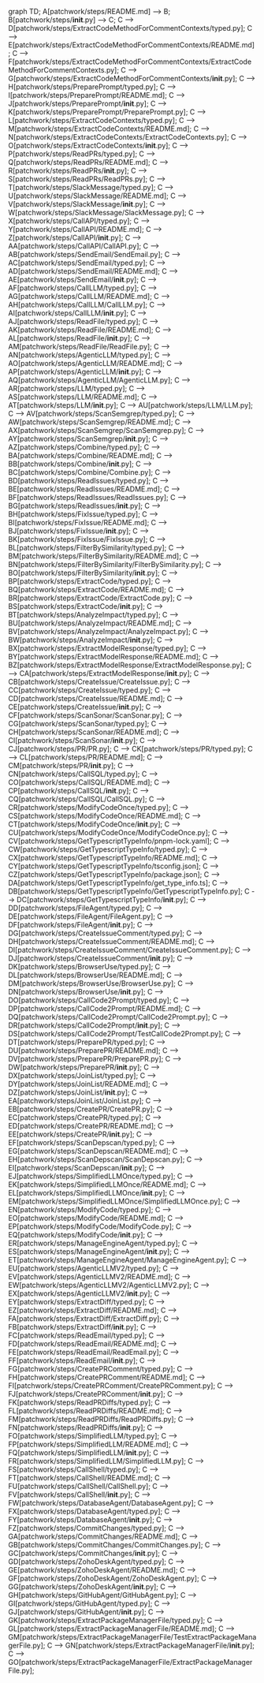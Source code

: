 graph TD;
  A[patchwork/steps/README.md] --> B;
  B[patchwork/steps/__init__.py] --> C;
  C --> D[patchwork/steps/ExtractCodeMethodForCommentContexts/typed.py];
  C --> E[patchwork/steps/ExtractCodeMethodForCommentContexts/README.md];
  C --> F[patchwork/steps/ExtractCodeMethodForCommentContexts/ExtractCodeMethodForCommentContexts.py];
  C --> G[patchwork/steps/ExtractCodeMethodForCommentContexts/__init__.py];
  C --> H[patchwork/steps/PreparePrompt/typed.py];
  C --> I[patchwork/steps/PreparePrompt/README.md];
  C --> J[patchwork/steps/PreparePrompt/__init__.py];
  C --> K[patchwork/steps/PreparePrompt/PreparePrompt.py];
  C --> L[patchwork/steps/ExtractCodeContexts/typed.py];
  C --> M[patchwork/steps/ExtractCodeContexts/README.md];
  C --> N[patchwork/steps/ExtractCodeContexts/ExtractCodeContexts.py];
  C --> O[patchwork/steps/ExtractCodeContexts/__init__.py];
  C --> P[patchwork/steps/ReadPRs/typed.py];
  C --> Q[patchwork/steps/ReadPRs/README.md];
  C --> R[patchwork/steps/ReadPRs/__init__.py];
  C --> S[patchwork/steps/ReadPRs/ReadPRs.py];
  C --> T[patchwork/steps/SlackMessage/typed.py];
  C --> U[patchwork/steps/SlackMessage/README.md];
  C --> V[patchwork/steps/SlackMessage/__init__.py];
  C --> W[patchwork/steps/SlackMessage/SlackMessage.py];
  C --> X[patchwork/steps/CallAPI/typed.py];
  C --> Y[patchwork/steps/CallAPI/README.md];
  C --> Z[patchwork/steps/CallAPI/__init__.py];
  C --> AA[patchwork/steps/CallAPI/CallAPI.py];
  C --> AB[patchwork/steps/SendEmail/SendEmail.py];
  C --> AC[patchwork/steps/SendEmail/typed.py];
  C --> AD[patchwork/steps/SendEmail/README.md];
  C --> AE[patchwork/steps/SendEmail/__init__.py];
  C --> AF[patchwork/steps/CallLLM/typed.py];
  C --> AG[patchwork/steps/CallLLM/README.md];
  C --> AH[patchwork/steps/CallLLM/CallLLM.py];
  C --> AI[patchwork/steps/CallLLM/__init__.py];
  C --> AJ[patchwork/steps/ReadFile/typed.py];
  C --> AK[patchwork/steps/ReadFile/README.md];
  C --> AL[patchwork/steps/ReadFile/__init__.py];
  C --> AM[patchwork/steps/ReadFile/ReadFile.py];
  C --> AN[patchwork/steps/AgenticLLM/typed.py];
  C --> AO[patchwork/steps/AgenticLLM/README.md];
  C --> AP[patchwork/steps/AgenticLLM/__init__.py];
  C --> AQ[patchwork/steps/AgenticLLM/AgenticLLM.py];
  C --> AR[patchwork/steps/LLM/typed.py];
  C --> AS[patchwork/steps/LLM/README.md];
  C --> AT[patchwork/steps/LLM/__init__.py];
  C --> AU[patchwork/steps/LLM/LLM.py];
  C --> AV[patchwork/steps/ScanSemgrep/typed.py];
  C --> AW[patchwork/steps/ScanSemgrep/README.md];
  C --> AX[patchwork/steps/ScanSemgrep/ScanSemgrep.py];
  C --> AY[patchwork/steps/ScanSemgrep/__init__.py];
  C --> AZ[patchwork/steps/Combine/typed.py];
  C --> BA[patchwork/steps/Combine/README.md];
  C --> BB[patchwork/steps/Combine/__init__.py];
  C --> BC[patchwork/steps/Combine/Combine.py];
  C --> BD[patchwork/steps/ReadIssues/typed.py];
  C --> BE[patchwork/steps/ReadIssues/README.md];
  C --> BF[patchwork/steps/ReadIssues/ReadIssues.py];
  C --> BG[patchwork/steps/ReadIssues/__init__.py];
  C --> BH[patchwork/steps/FixIssue/typed.py];
  C --> BI[patchwork/steps/FixIssue/README.md];
  C --> BJ[patchwork/steps/FixIssue/__init__.py];
  C --> BK[patchwork/steps/FixIssue/FixIssue.py];
  C --> BL[patchwork/steps/FilterBySimilarity/typed.py];
  C --> BM[patchwork/steps/FilterBySimilarity/README.md];
  C --> BN[patchwork/steps/FilterBySimilarity/FilterBySimilarity.py];
  C --> BO[patchwork/steps/FilterBySimilarity/__init__.py];
  C --> BP[patchwork/steps/ExtractCode/typed.py];
  C --> BQ[patchwork/steps/ExtractCode/README.md];
  C --> BR[patchwork/steps/ExtractCode/ExtractCode.py];
  C --> BS[patchwork/steps/ExtractCode/__init__.py];
  C --> BT[patchwork/steps/AnalyzeImpact/typed.py];
  C --> BU[patchwork/steps/AnalyzeImpact/README.md];
  C --> BV[patchwork/steps/AnalyzeImpact/AnalyzeImpact.py];
  C --> BW[patchwork/steps/AnalyzeImpact/__init__.py];
  C --> BX[patchwork/steps/ExtractModelResponse/typed.py];
  C --> BY[patchwork/steps/ExtractModelResponse/README.md];
  C --> BZ[patchwork/steps/ExtractModelResponse/ExtractModelResponse.py];
  C --> CA[patchwork/steps/ExtractModelResponse/__init__.py];
  C --> CB[patchwork/steps/CreateIssue/CreateIssue.py];
  C --> CC[patchwork/steps/CreateIssue/typed.py];
  C --> CD[patchwork/steps/CreateIssue/README.md];
  C --> CE[patchwork/steps/CreateIssue/__init__.py];
  C --> CF[patchwork/steps/ScanSonar/ScanSonar.py];
  C --> CG[patchwork/steps/ScanSonar/typed.py];
  C --> CH[patchwork/steps/ScanSonar/README.md];
  C --> CI[patchwork/steps/ScanSonar/__init__.py];
  C --> CJ[patchwork/steps/PR/PR.py];
  C --> CK[patchwork/steps/PR/typed.py];
  C --> CL[patchwork/steps/PR/README.md];
  C --> CM[patchwork/steps/PR/__init__.py];
  C --> CN[patchwork/steps/CallSQL/typed.py];
  C --> CO[patchwork/steps/CallSQL/README.md];
  C --> CP[patchwork/steps/CallSQL/__init__.py];
  C --> CQ[patchwork/steps/CallSQL/CallSQL.py];
  C --> CR[patchwork/steps/ModifyCodeOnce/typed.py];
  C --> CS[patchwork/steps/ModifyCodeOnce/README.md];
  C --> CT[patchwork/steps/ModifyCodeOnce/__init__.py];
  C --> CU[patchwork/steps/ModifyCodeOnce/ModifyCodeOnce.py];
  C --> CV[patchwork/steps/GetTypescriptTypeInfo/pnpm-lock.yaml];
  C --> CW[patchwork/steps/GetTypescriptTypeInfo/typed.py];
  C --> CX[patchwork/steps/GetTypescriptTypeInfo/README.md];
  C --> CY[patchwork/steps/GetTypescriptTypeInfo/tsconfig.json];
  C --> CZ[patchwork/steps/GetTypescriptTypeInfo/package.json];
  C --> DA[patchwork/steps/GetTypescriptTypeInfo/get_type_info.ts];
  C --> DB[patchwork/steps/GetTypescriptTypeInfo/GetTypescriptTypeInfo.py];
  C --> DC[patchwork/steps/GetTypescriptTypeInfo/__init__.py];
  C --> DD[patchwork/steps/FileAgent/typed.py];
  C --> DE[patchwork/steps/FileAgent/FileAgent.py];
  C --> DF[patchwork/steps/FileAgent/__init__.py];
  C --> DG[patchwork/steps/CreateIssueComment/typed.py];
  C --> DH[patchwork/steps/CreateIssueComment/README.md];
  C --> DI[patchwork/steps/CreateIssueComment/CreateIssueComment.py];
  C --> DJ[patchwork/steps/CreateIssueComment/__init__.py];
  C --> DK[patchwork/steps/BrowserUse/typed.py];
  C --> DL[patchwork/steps/BrowserUse/README.md];
  C --> DM[patchwork/steps/BrowserUse/BrowserUse.py];
  C --> DN[patchwork/steps/BrowserUse/__init__.py];
  C --> DO[patchwork/steps/CallCode2Prompt/typed.py];
  C --> DP[patchwork/steps/CallCode2Prompt/README.md];
  C --> DQ[patchwork/steps/CallCode2Prompt/CallCode2Prompt.py];
  C --> DR[patchwork/steps/CallCode2Prompt/__init__.py];
  C --> DS[patchwork/steps/CallCode2Prompt/TestCallCode2Prompt.py];
  C --> DT[patchwork/steps/PreparePR/typed.py];
  C --> DU[patchwork/steps/PreparePR/README.md];
  C --> DV[patchwork/steps/PreparePR/PreparePR.py];
  C --> DW[patchwork/steps/PreparePR/__init__.py];
  C --> DX[patchwork/steps/JoinList/typed.py];
  C --> DY[patchwork/steps/JoinList/README.md];
  C --> DZ[patchwork/steps/JoinList/__init__.py];
  C --> EA[patchwork/steps/JoinList/JoinList.py];
  C --> EB[patchwork/steps/CreatePR/CreatePR.py];
  C --> EC[patchwork/steps/CreatePR/typed.py];
  C --> ED[patchwork/steps/CreatePR/README.md];
  C --> EE[patchwork/steps/CreatePR/__init__.py];
  C --> EF[patchwork/steps/ScanDepscan/typed.py];
  C --> EG[patchwork/steps/ScanDepscan/README.md];
  C --> EH[patchwork/steps/ScanDepscan/ScanDepscan.py];
  C --> EI[patchwork/steps/ScanDepscan/__init__.py];
  C --> EJ[patchwork/steps/SimplifiedLLMOnce/typed.py];
  C --> EK[patchwork/steps/SimplifiedLLMOnce/README.md];
  C --> EL[patchwork/steps/SimplifiedLLMOnce/__init__.py];
  C --> EM[patchwork/steps/SimplifiedLLMOnce/SimplifiedLLMOnce.py];
  C --> EN[patchwork/steps/ModifyCode/typed.py];
  C --> EO[patchwork/steps/ModifyCode/README.md];
  C --> EP[patchwork/steps/ModifyCode/ModifyCode.py];
  C --> EQ[patchwork/steps/ModifyCode/__init__.py];
  C --> ER[patchwork/steps/ManageEngineAgent/typed.py];
  C --> ES[patchwork/steps/ManageEngineAgent/__init__.py];
  C --> ET[patchwork/steps/ManageEngineAgent/ManageEngineAgent.py];
  C --> EU[patchwork/steps/AgenticLLMV2/typed.py];
  C --> EV[patchwork/steps/AgenticLLMV2/README.md];
  C --> EW[patchwork/steps/AgenticLLMV2/AgenticLLMV2.py];
  C --> EX[patchwork/steps/AgenticLLMV2/__init__.py];
  C --> EY[patchwork/steps/ExtractDiff/typed.py];
  C --> EZ[patchwork/steps/ExtractDiff/README.md];
  C --> FA[patchwork/steps/ExtractDiff/ExtractDiff.py];
  C --> FB[patchwork/steps/ExtractDiff/__init__.py];
  C --> FC[patchwork/steps/ReadEmail/typed.py];
  C --> FD[patchwork/steps/ReadEmail/README.md];
  C --> FE[patchwork/steps/ReadEmail/ReadEmail.py];
  C --> FF[patchwork/steps/ReadEmail/__init__.py];
  C --> FG[patchwork/steps/CreatePRComment/typed.py];
  C --> FH[patchwork/steps/CreatePRComment/README.md];
  C --> FI[patchwork/steps/CreatePRComment/CreatePRComment.py];
  C --> FJ[patchwork/steps/CreatePRComment/__init__.py];
  C --> FK[patchwork/steps/ReadPRDiffs/typed.py];
  C --> FL[patchwork/steps/ReadPRDiffs/README.md];
  C --> FM[patchwork/steps/ReadPRDiffs/ReadPRDiffs.py];
  C --> FN[patchwork/steps/ReadPRDiffs/__init__.py];
  C --> FO[patchwork/steps/SimplifiedLLM/typed.py];
  C --> FP[patchwork/steps/SimplifiedLLM/README.md];
  C --> FQ[patchwork/steps/SimplifiedLLM/__init__.py];
  C --> FR[patchwork/steps/SimplifiedLLM/SimplifiedLLM.py];
  C --> FS[patchwork/steps/CallShell/typed.py];
  C --> FT[patchwork/steps/CallShell/README.md];
  C --> FU[patchwork/steps/CallShell/CallShell.py];
  C --> FV[patchwork/steps/CallShell/__init__.py];
  C --> FW[patchwork/steps/DatabaseAgent/DatabaseAgent.py];
  C --> FX[patchwork/steps/DatabaseAgent/typed.py];
  C --> FY[patchwork/steps/DatabaseAgent/__init__.py];
  C --> FZ[patchwork/steps/CommitChanges/typed.py];
  C --> GA[patchwork/steps/CommitChanges/README.md];
  C --> GB[patchwork/steps/CommitChanges/CommitChanges.py];
  C --> GC[patchwork/steps/CommitChanges/__init__.py];
  C --> GD[patchwork/steps/ZohoDeskAgent/typed.py];
  C --> GE[patchwork/steps/ZohoDeskAgent/README.md];
  C --> GF[patchwork/steps/ZohoDeskAgent/ZohoDeskAgent.py];
  C --> GG[patchwork/steps/ZohoDeskAgent/__init__.py];
  C --> GH[patchwork/steps/GitHubAgent/GitHubAgent.py];
  C --> GI[patchwork/steps/GitHubAgent/typed.py];
  C --> GJ[patchwork/steps/GitHubAgent/__init__.py];
  C --> GK[patchwork/steps/ExtractPackageManagerFile/typed.py];
  C --> GL[patchwork/steps/ExtractPackageManagerFile/README.md];
  C --> GM[patchwork/steps/ExtractPackageManagerFile/TestExtractPackageManagerFile.py];
  C --> GN[patchwork/steps/ExtractPackageManagerFile/__init__.py];
  C --> GO[patchwork/steps/ExtractPackageManagerFile/ExtractPackageManagerFile.py];
